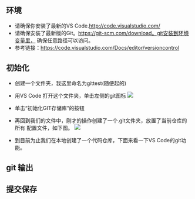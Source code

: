 ## 环境
- 请确保你安装了最新的VS Code.http://code.visualstudio.com/
- 请确保安装了最新版的Git。https://git-scm.com/download。git安装到环境变量里， 确保任意路径可以访问。
- 参考链接：https://code.visualstudio.com/Docs/editor/versioncontrol

## 初始化
- 创建一个文件夹，我这里命名为gittest(随便起的)

- 用VS Code 打开这个文件夹，单击左侧的git图标
![](https://github.com/xuanhun/vscode/raw/master/3.jpg)

- 单击“初始化GIT存储库”的按钮

- 再回到我们的文件中，刚才的操作创建了一个.git文件夹，放置了当前仓库的所有 配置文件，如下图。
![](https://github.com/xuanhun/vscode/raw/master/6.jpg)

- 到目前为止我们在本地创建了一个代码仓库，下面来看一下VS Code的git功能。

## git 输出

## 提交保存